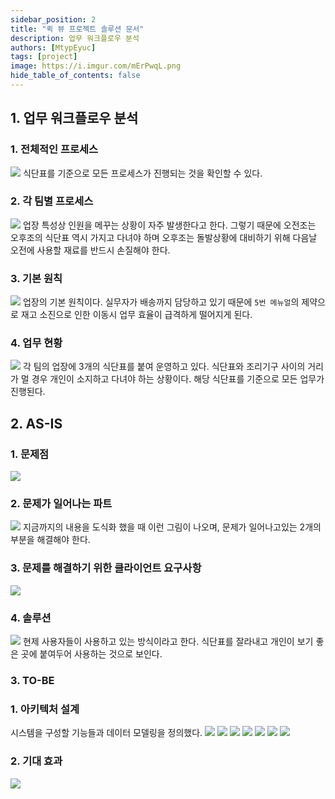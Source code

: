 ```yaml
---
sidebar_position: 2
title: "퀵 뷰 프로젝트 솔루션 문서"
description: 업무 워크플로우 분석
authors: [MtypEyuc]
tags: [project]
image: https://i.imgur.com/mErPwqL.png
hide_table_of_contents: false
---
```


## 1.  업무 워크플로우 분석
### 1. 전체적인 프로세스
![](./img/0219/01.webp)
식단표를 기준으로 모든 프로세스가 진행되는 것을 확인할 수 있다. 
### 2. 각 팀별 프로세스
![](./img/0219/02.webp)
업장 특성상 인원을 메꾸는 상황이 자주 발생한다고 한다. 그렇기 때문에 오전조는 오후조의 식단표 역시 가지고 다녀야 하며 오후조는 돌발상황에 대비하기 위해 다음날 오전에 사용할 재료를 반드시 손질해야 한다.
### 3. 기본 원칙
![](./img/0219/03.webp)
업장의 기본 원칙이다. 실무자가 배송까지 담당하고 있기 때문에 `5번 메뉴얼`의 제약으로 재고 소진으로 인한 이동시 업무 효율이 급격하게 떨어지게 된다.
### 4. 업무 현황
![](./img/0219/07.webp)
각 팀의 업장에 3개의 식단표를 붙여 운영하고 있다. 식단표와 조리기구 사이의 거리가 멀 경우 개인이 소지하고 다녀야 하는 상황이다. 해당 식단표를 기준으로 모든 업무가 진행된다.
## 2. AS-IS
### 1. 문제점
![](./img/0219/04.webp)
### 2. 문제가 일어나는 파트
![](./img/0219/05.webp)
지금까지의 내용을 도식화 했을 때 이런 그림이 나오며, 문제가 일어나고있는 2개의 부분을 해결해야 한다.
### 3. 문제를 해결하기 위한 클라이언트 요구사항
![](./img/0219/06.webp)
### 4. 솔루션
![](./img/0219/08.webp)
현제 사용자들이 사용하고 있는 방식이라고 한다. 식단표를 잘라내고 개인이 보기 좋은 곳에 붙여두어 사용하는 것으로 보인다.
### 3. TO-BE
### 1. 아키텍처 설계
시스템을 구성할 기능들과 데이터 모델링을 정의했다.
![](./img/0219/09.webp)
![](./img/0219/10.webp)
![](./img/0219/11.webp)
![](./img/0219/12.webp)
![](./img/0219/13.webp)
![](./img/0219/14.webp)
![](./img/0219/15.webp)
### 2. 기대 효과
![](./img/0219/16.webp)
